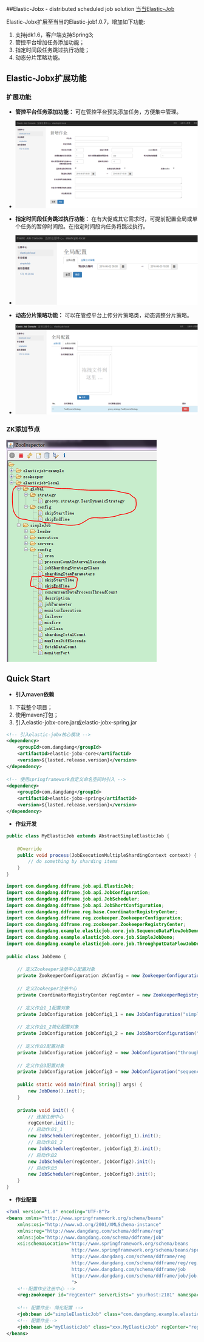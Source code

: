 ##Elastic-Jobx - distributed scheduled job solution
[当当Elastic-Job](https://github.com/dangdangdotcom/elastic-job/tree/1.0.7) 

  Elastic-Jobx扩展至当当的Elastic-job1.0.7，增加如下功能:
  1. 支持jdk1.6，客户端支持Spring3;
  2. 管控平台增加任务添加功能；
  3. 指定时间段任务跳过执行功能；
  4. 动态分片策略功能。

  


## Elastic-Jobx扩展功能

### 扩展功能

* **管控平台任务添加功能：** 可在管控平台预先添加任务，方便集中管理。
* ![任务添加功能](https://github.com/artoderk/elastic-jobx/blob/master/elastic-jobx-doc/content/img/console_F01.png)

* **指定时间段任务跳过执行功能：** 在有大促或其它需求时，可提前配置全局或单个任务的暂停时间段。在指定时间段内任务将跳过执行。
* ![任务跳过执功能](https://github.com/artoderk/elastic-jobx/blob/master/elastic-jobx-doc/content/img/console_F02.png)

* **动态分片策略功能：** 可以在管控平台上传分片策略类，动态调整分片策略。
* ![任务跳过执功能](https://github.com/artoderk/elastic-jobx/blob/master/elastic-jobx-doc/content/img/console_F03.png)

### ZK添加节点
 ![ZK添加节点](https://github.com/artoderk/elastic-jobx/blob/master/elastic-jobx-doc/content/img/zk_01.png)
 
## Quick Start

* **引入maven依赖**

1. 下载整个项目；
2. 使用maven打包；
3. 引入elastic-jobx-core.jar或elastic-jobx-spring.jar

```xml
<!-- 引入elastic-jobx核心模块 -->
<dependency>
    <groupId>com.dangdang</groupId>
    <artifactId>elastic-jobx-core</artifactId>
    <version>${lasted.release.version}</version>
</dependency>

<!-- 使用springframework自定义命名空间时引入 -->
<dependency>
    <groupId>com.dangdang</groupId>
    <artifactId>elastic-jobx-spring</artifactId>
    <version>${lasted.release.version}</version>
</dependency>
```
* **作业开发**

```java
public class MyElasticJob extends AbstractSimpleElasticJob {
    
    @Override
    public void process(JobExecutionMultipleShardingContext context) {
        // do something by sharding items
    }
}
```
```java
import com.dangdang.ddframe.job.api.ElasticJob;
import com.dangdang.ddframe.job.api.JobConfiguration;
import com.dangdang.ddframe.job.api.JobScheduler;
import com.dangdang.ddframe.job.api.JobShortConfiguration;
import com.dangdang.ddframe.reg.base.CoordinatorRegistryCenter;
import com.dangdang.ddframe.reg.zookeeper.ZookeeperConfiguration;
import com.dangdang.ddframe.reg.zookeeper.ZookeeperRegistryCenter;
import com.dangdang.example.elasticjob.core.job.SequenceDataFlowJobDemo;
import com.dangdang.example.elasticjob.core.job.SimpleJobDemo;
import com.dangdang.example.elasticjob.core.job.ThroughputDataFlowJobDemo;

public class JobDemo {
    
    // 定义Zookeeper注册中心配置对象
    private ZookeeperConfiguration zkConfig = new ZookeeperConfiguration("localhost:2181", "elasticjob-local", 1000, 3000, 3);
    
    // 定义Zookeeper注册中心
    private CoordinatorRegistryCenter regCenter = new ZookeeperRegistryCenter(zkConfig);
    
    // 定义作业1_1配置对象
    private JobConfiguration jobConfig1_1 = new JobConfiguration("simpleJob", (Class<? extends ElasticJob>) SimpleJobDemo.class, 1, "0/5 * * * * ?");
    
    // 定义作业1_2简化配置对象
    private JobConfiguration jobConfig1_2 = new JobShortConfiguration("myElasticJob", (Class<? extends ElasticJob>) MyElasticJob.class);
    
    // 定义作业2配置对象
    private JobConfiguration jobConfig2 = new JobConfiguration("throughputDataFlowJob", ThroughputDataFlowJobDemo.class, 1, "0/5 * * * * ?");
    
    // 定义作业3配置对象
    private JobConfiguration jobConfig3 = new JobConfiguration("sequenceDataFlowJob", SequenceDataFlowJobDemo.class, 10, "0/5 * * * * ?");
    
    public static void main(final String[] args) {
        new JobDemo().init();
    }
    
    private void init() {
        // 连接注册中心
        regCenter.init();
        // 启动作业1_1
        new JobScheduler(regCenter, jobConfig1_1).init();
        // 启动作业1_2
        new JobScheduler(regCenter, jobConfig1_2).init();
        // 启动作业2
        new JobScheduler(regCenter, jobConfig2).init();
        // 启动作业3
        new JobScheduler(regCenter, jobConfig3).init();
    }
}
```

* **作业配置**

```xml
<?xml version="1.0" encoding="UTF-8"?>
<beans xmlns="http://www.springframework.org/schema/beans"
    xmlns:xsi="http://www.w3.org/2001/XMLSchema-instance"
    xmlns:reg="http://www.dangdang.com/schema/ddframe/reg"
    xmlns:job="http://www.dangdang.com/schema/ddframe/job"
    xsi:schemaLocation="http://www.springframework.org/schema/beans
                        http://www.springframework.org/schema/beans/spring-beans.xsd
                        http://www.dangdang.com/schema/ddframe/reg
                        http://www.dangdang.com/schema/ddframe/reg/reg.xsd
                        http://www.dangdang.com/schema/ddframe/job
                        http://www.dangdang.com/schema/ddframe/job/job.xsd
                        ">
    <!--配置作业注册中心 -->
    <reg:zookeeper id="regCenter" serverLists=" yourhost:2181" namespace="dd-job" baseSleepTimeMilliseconds="1000" maxSleepTimeMilliseconds="3000" maxRetries="3" />

    <!-- 配置作业- 简化配置 -->
    <job:bean id="simpleElasticJob" class="com.dangdang.example.elasticjob.spring.job.SimpleJobDemo" regCenter="regCenter" />
    <!-- 配置作业-->
    <job:bean id="myElasticJob" class="xxx.MyElasticJob" regCenter="regCenter" cron="0/10 * * * * ?"   shardingTotalCount="3" shardingItemParameters="0=A,1=B,2=C" />
</beans>
```
